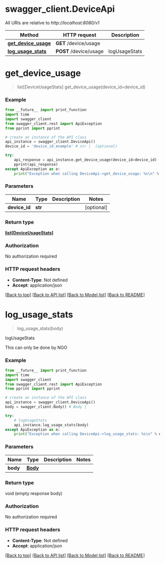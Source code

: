 # swagger_client.DeviceApi

All URIs are relative to *http://localhost:8080/v1*

Method | HTTP request | Description
------------- | ------------- | -------------
[**get_device_usage**](DeviceApi.md#get_device_usage) | **GET** /device/usage | 
[**log_usage_stats**](DeviceApi.md#log_usage_stats) | **POST** /device/usage | logUsageStats


# **get_device_usage**
> list[DeviceUsageStats] get_device_usage(device_id=device_id)



### Example
```python
from __future__ import print_function
import time
import swagger_client
from swagger_client.rest import ApiException
from pprint import pprint

# create an instance of the API class
api_instance = swagger_client.DeviceApi()
device_id = 'device_id_example' # str |  (optional)

try:
    api_response = api_instance.get_device_usage(device_id=device_id)
    pprint(api_response)
except ApiException as e:
    print("Exception when calling DeviceApi->get_device_usage: %s\n" % e)
```

### Parameters

Name | Type | Description  | Notes
------------- | ------------- | ------------- | -------------
 **device_id** | **str**|  | [optional] 

### Return type

[**list[DeviceUsageStats]**](DeviceUsageStats.md)

### Authorization

No authorization required

### HTTP request headers

 - **Content-Type**: Not defined
 - **Accept**: application/json

[[Back to top]](#) [[Back to API list]](../README.md#documentation-for-api-endpoints) [[Back to Model list]](../README.md#documentation-for-models) [[Back to README]](../README.md)

# **log_usage_stats**
> log_usage_stats(body)

logUsageStats

This can only be done by NGO

### Example
```python
from __future__ import print_function
import time
import swagger_client
from swagger_client.rest import ApiException
from pprint import pprint

# create an instance of the API class
api_instance = swagger_client.DeviceApi()
body = swagger_client.Body() # Body | 

try:
    # logUsageStats
    api_instance.log_usage_stats(body)
except ApiException as e:
    print("Exception when calling DeviceApi->log_usage_stats: %s\n" % e)
```

### Parameters

Name | Type | Description  | Notes
------------- | ------------- | ------------- | -------------
 **body** | [**Body**](Body.md)|  | 

### Return type

void (empty response body)

### Authorization

No authorization required

### HTTP request headers

 - **Content-Type**: Not defined
 - **Accept**: application/json

[[Back to top]](#) [[Back to API list]](../README.md#documentation-for-api-endpoints) [[Back to Model list]](../README.md#documentation-for-models) [[Back to README]](../README.md)


